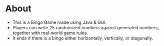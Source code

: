 # About
- This is a Bingo Game made using Java & GUI.
- Players can write 25 randomized numbers against generated numbers, together with real-world game rules.
- It ends if there is a bingo either horizontally, vertically, or diagonally.
